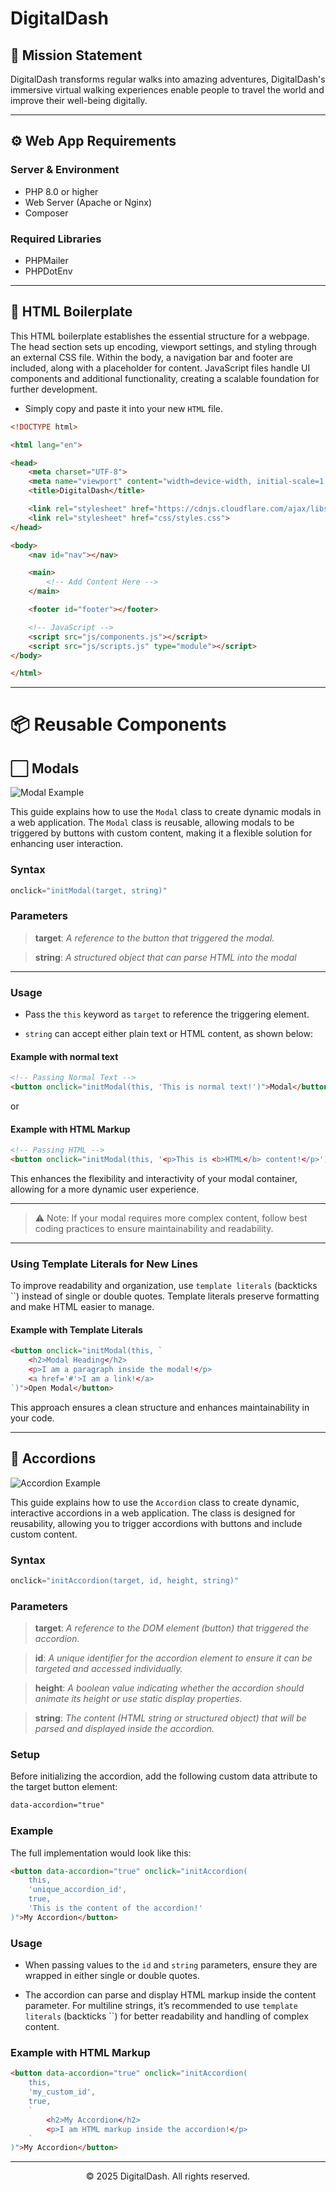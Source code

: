# DigitalDash

## 🚀 Mission Statement

DigitalDash transforms regular walks into amazing adventures, DigitalDash's immersive virtual walking experiences enable people to travel the world and improve their well-being digitally.

---

## ⚙️ Web App Requirements

### Server & Environment

- PHP 8.0 or higher
- Web Server (Apache or Nginx)
- Composer

### Required Libraries

- PHPMailer
- PHPDotEnv

---

## 📝 HTML Boilerplate

This HTML boilerplate establishes the essential structure for a webpage. The head section sets up encoding, viewport settings, and styling through an external CSS file. Within the body, a navigation bar and footer are included, along with a placeholder for content. JavaScript files handle UI components and additional functionality, creating a scalable foundation for further development.

- Simply copy and paste it into your new `HTML` file.

```HTML
<!DOCTYPE html>

<html lang="en">

<head>
    <meta charset="UTF-8">
    <meta name="viewport" content="width=device-width, initial-scale=1.0">
    <title>DigitalDash</title>

    <link rel="stylesheet" href="https://cdnjs.cloudflare.com/ajax/libs/font-awesome/6.7.2/css/all.min.css">
    <link rel="stylesheet" href="css/styles.css">
</head>

<body>
    <nav id="nav"></nav>

    <main>
        <!-- Add Content Here -->
    </main>

    <footer id="footer"></footer>

    <!-- JavaScript -->
    <script src="js/components.js"></script>
    <script src="js/scripts.js" type="module"></script>
</body>

</html>
```

---

# 📦 Reusable Components

## ⬜ Modals

![Modal Example](github/modal_ui.gif)

This guide explains how to use the `Modal` class to create dynamic modals in a web application. The `Modal` class is reusable, allowing modals to be triggered by buttons with custom content, making it a flexible solution for enhancing user interaction.

### Syntax

```JavaScript
onclick="initModal(target, string)"
```

### Parameters

> **target**: *A reference to the button that triggered the modal.*

> **string**: *A structured object that can parse HTML into the modal*

---

### Usage

- Pass the `this` keyword as `target` to reference the triggering element.

- `string` can accept either plain text or HTML content, as shown below:

#### Example with normal text

```HTML
<!-- Passing Normal Text -->
<button onclick="initModal(this, 'This is normal text!')">Modal</button>
```

or

#### Example with HTML Markup

```HTML
<!-- Passing HTML --> 
<button onclick="initModal(this, '<p>This is <b>HTML</b> content!</p>')">Modal</button>
```

This enhances the flexibility and interactivity of your modal container, allowing for a more dynamic user experience.

---

> ⚠️ Note: If your modal requires more complex content, follow best coding practices to ensure maintainability and readability.

---

### Using Template Literals for New Lines

To improve readability and organization, use `template literals` (backticks ``) instead of single or double quotes. Template literals preserve formatting and make HTML easier to manage.

#### Example with Template Literals

```HTML
<button onclick="initModal(this, `
    <h2>Modal Heading</h2>
    <p>I am a paragraph inside the modal!</p>
    <a href='#'>I am a link!</a>
`)">Open Modal</button>
```

This approach ensures a clean structure and enhances maintainability in your code.

---

## 📜 Accordions

![Accordion Example](github/accordion_ui.gif)

This guide explains how to use the `Accordion` class to create dynamic, interactive accordions in a web application. The class is designed for reusability, allowing you to trigger accordions with buttons and include custom content.

### Syntax

```JavaScript
onclick="initAccordion(target, id, height, string)"
```

### Parameters

> **target**: *A reference to the DOM element (button) that triggered the accordion.*

> **id**: *A unique identifier for the accordion element to ensure it can be targeted and accessed individually.*

> **height**: *A boolean value indicating whether the accordion should animate its height or use static display properties.*

> **string**: *The content (HTML string or structured object) that will be parsed and displayed inside the accordion.*

### Setup

Before initializing the accordion, add the following custom data attribute to the target button element:

```HTML
data-accordion="true"
```
### Example

The full implementation would look like this:

```HTML
<button data-accordion="true" onclick="initAccordion(
    this, 
    'unique_accordion_id', 
    true, 
    'This is the content of the accordion!'
)">My Accordion</button>
```

### Usage

- When passing values to the `id` and `string` parameters, ensure they are wrapped in either single or double quotes.

- The accordion can parse and display HTML markup inside the content parameter. For multiline strings, it’s recommended to use `template literals` (backticks ``) for better readability and handling of complex content.

### Example with HTML Markup

```HTML
<button data-accordion="true" onclick="initAccordion(
    this, 
    'my_custom_id', 
    true, 
    `
        <h2>My Accordion</h2>
        <p>I am HTML markup inside the accordion!</p>
    `
)">My Accordion</button>
```
---

<p style='text-align: center'>© 2025 DigitalDash. All rights reserved.</p>
